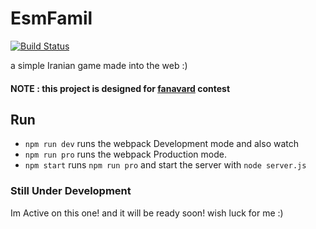 # EsmFamil
[![Build Status](https://travis-ci.org/AliSawari/EsmFamil.svg?branch=master)](https://travis-ci.org/AliSawari/EsmFamil)

a simple Iranian game made into the web :)

#### NOTE : this project is designed for [fanavard]("https://fanavard.com") contest

## Run

- `npm run dev` runs the webpack Development mode and also watch
- `npm run pro` runs the webpack Production mode.
- `npm start` runs `npm run pro` and start the server with `node server.js`

### Still Under Development
Im Active on this one! and it will be ready soon!
wish luck for me :)  
